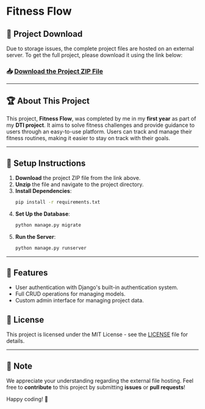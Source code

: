 # Fitness Flow

## 🚀 Project Download

Due to storage issues, the complete project files are hosted on an external server. To get the full project, please download it using the link below:

### 📥 **[Download the Project ZIP File](https://drive.google.com/file/d/1pa1p8HkeoDN6easB9MNqq8bjAlw_4uxS/view?usp=drive_link)**

---

## 🏆 About This Project

This project, **Fitness Flow**, was completed by me in my **first year** as part of my **DTI project**. It aims to solve fitness challenges and provide guidance to users through an easy-to-use platform. Users can track and manage their fitness routines, making it easier to stay on track with their goals.

---

## 🔧 Setup Instructions

1. **Download** the project ZIP file from the link above.
2. **Unzip** the file and navigate to the project directory.
3. **Install Dependencies**:
    ```bash
    pip install -r requirements.txt
    ```
4. **Set Up the Database**:
    ```bash
    python manage.py migrate
    ```
5. **Run the Server**:
    ```bash
    python manage.py runserver
    ```

---

## 🤖 Features

- User authentication with Django's built-in authentication system.
- Full CRUD operations for managing models.
- Custom admin interface for managing project data.

## 📄 License

This project is licensed under the MIT License - see the [LICENSE](LICENSE) file for details.

---

## 📢 Note

We appreciate your understanding regarding the external file hosting. Feel free to **contribute** to this project by submitting **issues** or **pull requests**!

Happy coding! 🎉
